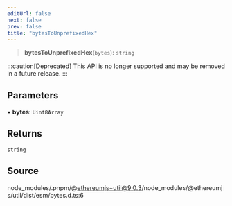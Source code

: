 ```yaml
---
editUrl: false
next: false
prev: false
title: "bytesToUnprefixedHex"
---
```


> **bytesToUnprefixedHex**(`bytes`): `string`

:::caution[Deprecated]
This API is no longer supported and may be removed in a future release.
:::

## Parameters

• **bytes**: `Uint8Array`

## Returns

`string`

## Source

node\_modules/.pnpm/@ethereumjs+util@9.0.3/node\_modules/@ethereumjs/util/dist/esm/bytes.d.ts:6
